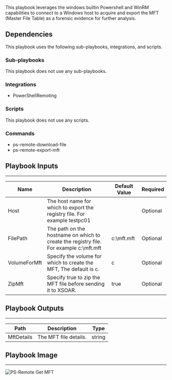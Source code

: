 This playbook leverages the windows builtin Powershell and WinRM capabilities to connect to a Windows host to acquire and export the MFT (Master File Table) as a forensic evidence for further analysis.

## Dependencies
This playbook uses the following sub-playbooks, integrations, and scripts.

### Sub-playbooks
This playbook does not use any sub-playbooks.

### Integrations
* PowerShellRemoting

### Scripts
This playbook does not use any scripts.

### Commands
* ps-remote-download-file
* ps-remote-export-mft

## Playbook Inputs
---

| **Name** | **Description** | **Default Value** | **Required** |
| --- | --- | --- | --- |
| Host | The host name for which to export the registry file. For example testpc01 |  | Optional |
| FilePath | The path on the hostname on which to create the registry file. For example c:\\mft.mft | c:\mft.mft | Optional |
| VolumeForMft | Specify the volume for which to create the MFT, The default is c.<br/> | c | Optional |
| ZipMft | Specify true to zip the MFT file before sending it to XSOAR. | true | Optional |

## Playbook Outputs
---

| **Path** | **Description** | **Type** |
| --- | --- | --- |
| MftDetails | The MFT file details. | string |

## Playbook Image
---
![PS-Remote Get MFT](https://raw.githubusercontent.com/demisto/content/0b9313b1f786faac00ad2d0e2fbb49e59a37d4b3/Packs/WindowsForensicsPack/doc_files/PS-Remote_Get_MFT.png)